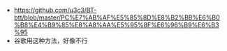 - https://github.com/u3c3/BT-btt/blob/master/PC%E7%AB%AF%E5%85%8D%E8%B2%BB%E6%B0%B8%E4%B9%85%E8%A8%AA%E5%95%8F%E6%96%B9%E6%B3%95
- 谷歌用这种方法，好像不行